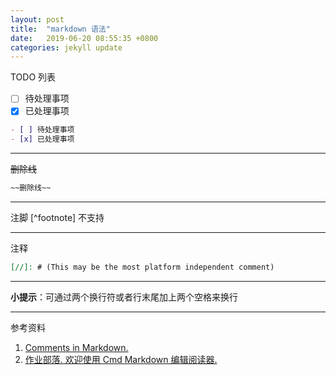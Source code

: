 ```yaml
---
layout: post
title:  "markdown 语法"
date:   2019-06-20 08:55:35 +0800
categories: jekyll update
---
```


TODO 列表

- [ ] 待处理事项
- [x] 已处理事项

```markdown
- [ ] 待处理事项
- [x] 已处理事项
```

---
~~删除线~~

```markdown
~~删除线~~
```

---
注脚 [^footnote] 不支持

---
注释

```markdown
[//]: # (This may be the most platform independent comment)
```

---
**小提示**：可通过两个换行符或者行末尾加上两个空格来换行

---
参考资料

1. [Comments in Markdown.](https://stackoverflow.com//4823468/comments-in-markdown)
2. [作业部落. 欢迎使用 Cmd Markdown 编辑阅读器.](https://www.zybuluo.com/mdeditor)
